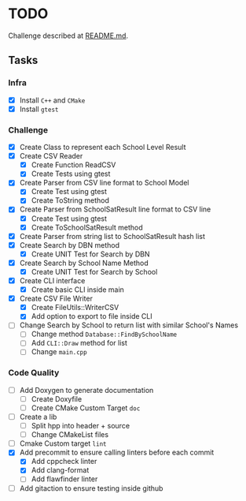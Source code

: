 # TODO

Challenge described at [README.md](README.md).

## Tasks

### Infra
 * [x] Install `C++` and `CMake`
 * [x] Install `gtest`

### Challenge
 * [x] Create Class to represent each School Level Result
 * [x] Create CSV Reader
   * [x] Create Function ReadCSV
   * [x] Create Tests using gtest
 * [x] Create Parser from CSV line format to School Model
   * [x] Create Test using gtest
   * [x] Create ToString method
 * [x] Create Parser from SchoolSatResult line format to CSV line
   * [x] Create Test using gtest
   * [x] Create ToSchoolSatResult method
 * [x] Create Parser from string list to SchoolSatResult hash list
 * [x] Create Search by DBN method
   * [x] Create UNIT Test for Search by DBN
 * [x] Create Search by School Name Method
   * [x] Create UNIT Test for Search by School
 * [x] Create CLI interface
   * [x] Create basic CLI inside main
 * [x] Create CSV File Writer
   * [x] Create FileUtils::WriterCSV
   * [x] Add option to export to file inside CLI
 * [ ] Change Search by School to return list with similar School's Names
   * [ ] Change method `Database::FindBySchoolName`
   * [ ] Add `CLI::Draw` method for list
   * [ ] Change `main.cpp`

### Code Quality
 * [ ] Add Doxygen to generate documentation
   * [ ] Create Doxyfile
   * [ ] Create CMake Custom Target `doc`
 * [ ] Create a lib
   * [ ] Split hpp into header + source
   * [ ] Change CMakeList files
 * [ ] Cmake Custom target `lint`
 * [x] Add precommit to ensure calling linters before each commit
   * [x] Add cppcheck linter
   * [x] Add clang-format
   * [ ] Add flawfinder linter
 * [ ] Add gitaction to ensure testing inside github
